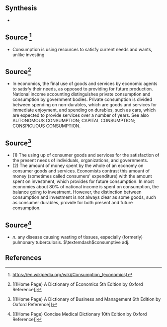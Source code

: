 ## Synthesis
- 
## Source [^1]
- Consumption is using resources to satisfy current needs and wants, unlike investing
## Source[^2]
- In economics, the final use of goods and services by economic agents to satisfy their needs, as opposed to providing for future production. National income accounting distinguishes private consumption and consumption by government bodies. Private consumption is divided between spending on non-durables, which are goods and services for immediate enjoyment, and spending on durables, such as cars, which are expected to provide services over a number of years. See also AUTONOMOUS CONSUMPTION; CAPITAL CONSUMPTION; CONSPICUOUS CONSUMPTION.
## Source[^3]
- (1) The using up of consumer goods and services for the satisfaction of the present needs of individuals, organizations, and governments. 
- (2) The amount of money spent by the whole of an economy on consumer goods and services. Economists contrast this amount of money (sometimes called consumers' expenditure) with the amount spent on investment, which provides for future consumption. In most economies about $80 \%$ of national income is spent on consumption, the balance going to investment. However, the distinction between consumption and investment is not always clear as some goods, such as consumer durables, provide for both present and future consumption.
## Source[^4]
- $n$. any disease causing wasting of tissues, especially (formerly) pulmonary tuberculosis. $\textemdash$consumptive adj.
## References

[^1]: https://en.wikipedia.org/wiki/Consumption_(economics)
[^2]: [[(Home Page) A Dictionary of Economics 5th Edition by Oxford Reference]]
[^3]: [[(Home Page) A Dictionary of Business and Management 6th Edition by Oxford Reference]]
[^4]: [[(Home Page) Concise Medical Dictionary 10th Edition by Oxford Reference]]
